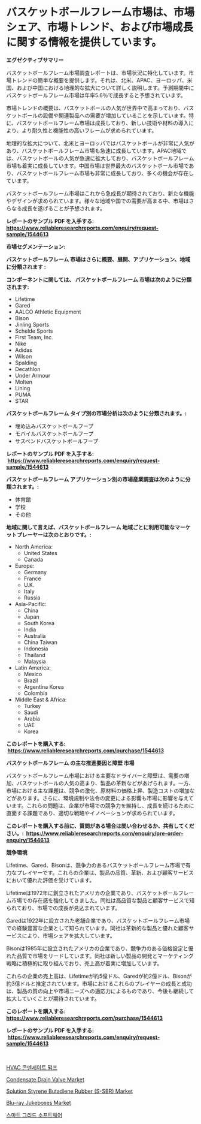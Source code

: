 <p><h1>バスケットボールフレーム市場は、市場シェア、市場トレンド、および市場成長に関する情報を提供しています。</h1></p><p><strong>エグゼクティブサマリー</strong></p>
<p><p>バスケットボールフレーム市場調査レポートは、市場状況に特化しています。市場トレンドの簡単な概要を提供します。それは、北米、APAC、ヨーロッパ、米国、および中国における地理的な拡大について詳しく説明します。予測期間中にバスケットボールフレーム市場は年率5.6％で成長すると予想されています。</p><p>市場トレンドの概要は、バスケットボールの人気が世界中で高まっており、バスケットボールの設備や関連製品への需要が増加していることを示しています。特に、バスケットボールフレーム市場は成長しており、新しい技術や材料の導入により、より耐久性と機能性の高いフレームが求められています。</p><p>地理的な拡大について、北米とヨーロッパではバスケットボールが非常に人気があり、バスケットボールフレーム市場も急速に成長しています。APAC地域では、バスケットボールの人気が急速に拡大しており、バスケットボールフレーム市場も着実に成長しています。中国市場は世界最大のバスケットボール市場であり、バスケットボールフレーム市場も非常に成長しており、多くの機会が存在しています。</p><p>バスケットボールフレーム市場はこれから急成長が期待されており、新たな機能やデザインが求められています。様々な地域や国での需要が高まる中、市場はさらなる成長を遂げることが予想されます。</p></p>
<p><strong>レポートのサンプル PDF を入手する: <a href="https://www.reliableresearchreports.com/enquiry/request-sample/1544613">https://www.reliableresearchreports.com/enquiry/request-sample/1544613</a></strong></p>
<p><strong>市場セグメンテーション:</strong></p>
<p><strong> バスケットボールフレーム 市場はさらに概要、展開、アプリケーション、地域に分類されます :</strong></p>
<p><strong>コンポーネントに関しては、 バスケットボールフレーム 市場は次のように分類されます: &nbsp;</strong></p>
<p><ul><li>Lifetime</li><li>Gared</li><li>AALCO Athletic Equipment</li><li>Bison</li><li>Jinling Sports</li><li>Schelde Sports</li><li>First Team, Inc.</li><li>Nike</li><li>Adidas</li><li>Wilson</li><li>Spalding</li><li>Decathlon</li><li>Under Armour</li><li>Molten</li><li>Lining</li><li>PUMA</li><li>STAR</li></ul></p>
<p><strong> バスケットボールフレーム タイプ別の市場分析は次のように分類されます。:</strong></p>
<p><ul><li>埋め込みバスケットボールフープ</li><li>モバイルバスケットボールフープ</li><li>サスペンドバスケットボールフープ</li></ul></p>
<p><strong>レポートのサンプル PDF を入手する: &nbsp;<a href="https://www.reliableresearchreports.com/enquiry/request-sample/1544613">https://www.reliableresearchreports.com/enquiry/request-sample/1544613</a></strong></p>
<p><strong> バスケットボールフレーム アプリケーション別の市場産業調査は次のように分類されます。:</strong></p>
<p><ul><li>体育館</li><li>学校</li><li>その他</li></ul></p>
<p><strong>地域に関して言えば、バスケットボールフレーム 地域ごとに利用可能なマーケットプレーヤーは次のとおりです。:</strong></p>
<p><ul>
    <li>
        North America:
        <ul>
            <li>United States</li>
            <li>Canada</li>
        </ul>
    </li>
    <li>
        Europe:
        <ul>
            <li>Germany</li>
            <li>France</li>
            <li>U.K.</li>
            <li>Italy</li>
            <li>Russia</li>
        </ul>
    </li>
    <li>
        Asia-Pacific:
        <ul>
            <li>China</li>
            <li>Japan</li>
            <li>South Korea</li>
            <li>India</li>
            <li>Australia</li>
            <li>China Taiwan</li>
            <li>Indonesia</li>
            <li>Thailand</li>
            <li>Malaysia</li>
        </ul>
    </li>
    <li>
        Latin America:
        <ul>
            <li>Mexico</li>
            <li>Brazil</li>
            <li>Argentina Korea</li>
            <li>Colombia</li>
        </ul>
    </li>
    <li>
        Middle East & Africa:
        <ul>
            <li>Turkey</li>
            <li>Saudi</li>
            <li>Arabia</li>
            <li>UAE</li>
            <li>Korea</li>
        </ul>
    </li>
    </ul></p>
<p><strong>このレポートを購入する: &nbsp;<a href="https://www.reliableresearchreports.com/purchase/1544613">https://www.reliableresearchreports.com/purchase/1544613</a></strong></p>
<p><strong>バスケットボールフレーム の主な推進要因と障壁 市場</strong></p>
<p><p>バスケットボールフレーム市場における主要なドライバーと障壁は、需要の増加、バスケットボールの人気の高まり、製品の革新などがあげられます。一方、市場における主な課題は、競争の激化、原材料の価格上昇、製造コストの増加などがあります。さらに、環境規制や法令の変更による影響も市場に影響を与えています。これらの問題は、企業が市場での競争力を維持し、成長を続けるために直面する課題であり、適切な戦略やイノベーションが求められています。</p></p>
<p><strong>このレポートを購入する前に、質問がある場合は問い合わせるか、共有してください。:&nbsp; <a href="https://www.reliableresearchreports.com/enquiry/pre-order-enquiry/1544613">https://www.reliableresearchreports.com/enquiry/pre-order-enquiry/1544613</a></strong></p>
<p><strong>競争環境</strong></p>
<p><p>Lifetime、Gared、Bisonは、競争力のあるバスケットボールフレーム市場で有力なプレイヤーです。これらの企業は、製品の品質、革新、および顧客サービスにおいて優れた評価を受けています。</p><p>Lifetimeは1972年に創立されたアメリカの企業であり、バスケットボールフレーム市場での存在感を強化してきました。同社は高品質な製品と顧客サービスで知られており、市場での成長が見込まれています。</p><p>Garedは1922年に設立された老舗企業であり、バスケットボールフレーム市場での経験豊富な企業として知られています。同社は革新的な製品と優れた顧客サービスにより、市場シェアを拡大しています。</p><p>Bisonは1985年に設立されたアメリカの企業であり、競争力のある価格設定と優れた品質で市場をリードしています。同社は新しい製品の開発とマーケティング戦略に積極的に取り組んでおり、売上高が着実に増加しています。</p><p>これらの企業の売上高は、Lifetimeが約5億ドル、Garedが約2億ドル、Bisonが約3億ドルと推定されています。市場におけるこれらのプレイヤーの成長と成功は、製品の質の向上や市場ニーズへの適応力によるものであり、今後も継続して拡大していくことが期待されています。</p></p>
<p><strong>このレポートを購入する: &nbsp; <a href="https://www.reliableresearchreports.com/purchase/1544613">https://www.reliableresearchreports.com/purchase/1544613</a></strong></p>
<p><strong>レポートのサンプル PDF を入手する: &nbsp;<a href="https://www.reliableresearchreports.com/enquiry/request-sample/1544613">https://www.reliableresearchreports.com/enquiry/request-sample/1544613</a></strong><strong></strong></p>
<p>&nbsp;</p>
<p><p><a href="https://github.com/vs019sa3m8x/Market-Research-Report-List-1/blob/main/370244812544.md">HVAC 콘덴세이트 펌프</a></p><p><a href="https://view.publitas.com/reportprime-1/condensate-drain-valve-market-size-share-trends-analysis-report-by-application-regional-outlook-competitive-strategies-and-segment-forecasts-2024-2031/">Condensate Drain Valve Market</a></p><p><a href="https://sudsy-motorcycle-bbc.notion.site/Solution-Styrene-Butadiene-Rubber-S-SBR-Market-Research-Report-Forecasted-for-Period-from-2024--d30163191f0e4be9ae4e5a6f35caa67a">Solution Styrene Butadiene Rubber (S-SBR) Market</a></p><p><a href="https://github.com/mauripalmi/Market-Research-Report-List-2/blob/main/blu-ray-jukeboxes-market.md">Blu-ray Jukeboxes Market</a></p><p><a href="https://github.com/lzrvbyqzftro57/Market-Research-Report-List-1/blob/main/524064212543.md">스마트 그리드 소프트웨어</a></p></p>